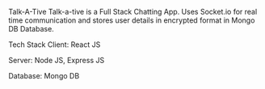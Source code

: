 Talk-A-Tive
Talk-a-tive is a Full Stack Chatting App. Uses Socket.io for real time communication and stores user details in encrypted format in Mongo DB Database.

Tech Stack
Client: React JS

Server: Node JS, Express JS

Database: Mongo DB
